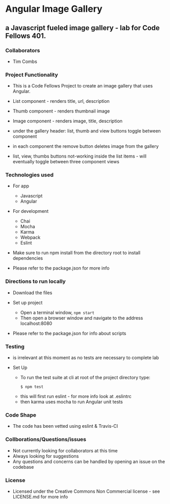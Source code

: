 # Angular Image Gallery
## a Javascript fueled image gallery - lab for Code Fellows 401.

### Collaborators
  - Tim Combs


### Project Functionality
  - This is a Code Fellows Project to create an image gallery that uses Angular.
  - List component - renders title, url, description
  - Thumb component - renders thumbnail image
  - Image component - renders image, title, description

  - under the gallery header: list, thumb and view buttons toggle between component

  - in each component the remove button deletes image from the gallery
  - list, view, thumbs buttons not-working inside the list items - will eventually toggle between three component views


### Technologies used
  - For app
    - Javascript
    - Angular

  - For development
    - Chai
    - Mocha
    - Karma
    - Webpack
    - Eslint

  - Make sure to run npm install from the directory root to install dependencies
  - Please refer to the package.json for more info


### Directions to run locally
  - Download the files
  - Set up project
    - Open a terminal window, `npm start`
    - Then open a browser window and navigate to the address localhost:8080

  - Please refer to the package.json for info about scripts


### Testing
  - is irrelevant at this moment as no tests are necessary to complete lab

  - Set Up
    - To run the test suite at cli at root of the project directory type:
      ```
      $ npm test
      ```
    - this will first run eslint - for more info look at .eslintrc
    - then karma uses mocha to run Angular unit tests


### Code Shape
  - The code has been vetted using eslint & Travis-CI

### Collborations/Questions/issues
  - Not currently looking for collaborators at this time
  - Always looking for suggestions
  - Any questions and concerns can be handled by opening an issue on the codebase

### License
  - Licensed under the Creative Commons Non Commercial license - see LICENSE.md for more info
